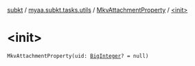 [subkt](../../index.md) / [myaa.subkt.tasks.utils](../index.md) / [MkvAttachmentProperty](index.md) / [&lt;init&gt;](./-init-.md)

# &lt;init&gt;

`MkvAttachmentProperty(uid: `[`BigInteger`](https://docs.oracle.com/javase/9/docs/api/java/math/BigInteger.html)`? = null)`